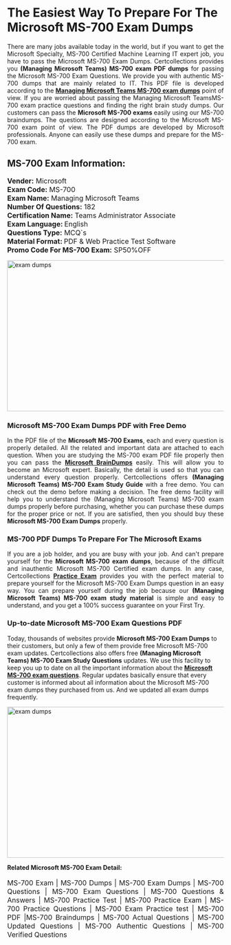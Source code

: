 <h1>The Easiest Way To Prepare For The Microsoft MS-700 Exam Dumps</h1> <p style="text-align:justify">There are many jobs available today in the world, but if you want to get the Microsoft Specialty, MS-700 Certified Machine Learning IT expert job, you have to pass the Microsoft MS-700 Exam Dumps. Certcollections provides you <strong>(Managing Microsoft Teams) MS-700 exam PDF dumps</strong> for passing the Microsoft MS-700 Exam Questions. We provide you with authentic MS-700 dumps that are mainly related to IT. This PDF file is developed according to the <a href="https://www.certsofficial.com/microsoft/ms-700-questions"><strong>Managing Microsoft Teams MS-700 exam dumps</strong></a> point of view. If you are worried about passing the Managing Microsoft TeamsMS-700 exam practice questions and finding the right brain study dumps. Our customers can pass the <strong>Microsoft MS-700 exams </strong>easily using our MS-700 braindumps. The questions are designed according to the Microsoft MS-700 exam point of view. The PDF dumps are developed by Microsoft professionals. Anyone can easily use these dumps and prepare for the MS-700 exam.</p> <h2><strong>MS-700 Exam Information:</strong></h2> <p><span style="font-size:16px"><strong>Vender:</strong> Microsoft<br /> <strong>Exam Code:</strong> MS-700<br /> <strong>Exam Name:</strong> Managing Microsoft Teams<br /> <strong>Number Of Questions:</strong> 182<br /> <strong>Certification Name:</strong> Teams Administrator Associate<br /> <strong>Exam Language: </strong>English<br /> <strong>Questions Type:</strong> MCQ`s<br /> <strong>Material Format: </strong>PDF & Web Practice Test Software<br /> <strong>Promo Code For MS-700 Exam:</strong> SP50%OFF</span></p> <p><a href="https://www.certsofficial.com/microsoft/ms-700-questions" rel="no-follow"><img alt="exam dumps" src="https://www.certcollections.com/uploads/content/certsofficial.jpg" style="height:350px; width:750px" /></a></p> <h3><strong>Microsoft MS-700 Exam Dumps PDF with Free Demo</strong></h3> <p style="text-align:justify">In the PDF file of the <strong>Microsoft MS-700 Exams</strong>, each and every question is properly detailed. All the related and important data are attached to each question. When you are studying the MS-700 exam PDF file properly then you can pass the <a href="https://www.certsofficial.com/microsoft-dumps"><strong>Microsoft BrainDumps</strong></a> easily. This will allow you to become an Microsoft expert. Basically, the detail is used so that you can understand every question properly. Certcollections offers <strong>(Managing Microsoft Teams) MS-700 Exam Study Guide</strong> with a free demo. You can check out the demo before making a decision. The free demo facility will help you to understand the (Managing Microsoft Teams) MS-700 exam dumps properly before purchasing, whether you can purchase these dumps for the proper price or not. If you are satisfied, then you should buy these <strong>Microsoft MS-700 Exam Dumps</strong> properly.</p> <h3><strong>MS-700 PDF Dumps To Prepare For The Microsoft Exams</strong></h3> <p style="text-align:justify">If you are a job holder, and you are busy with your job. And can't prepare yourself for the <strong>Microsoft MS-700 exam dumps</strong>, because of the difficult and inauthentic Microsoft MS-700 Certified exam dumps. In any case, Certcollections <strong><a href="https://www.certsofficial.com/">Practice Exam</a></strong> provides you with the perfect material to prepare yourself for the Microsoft MS-700 Exam Dumps question in an easy way. You can prepare yourself during the job because our <strong>(Managing Microsoft Teams) MS-700 exam study material</strong> is simple and easy to understand, and you get a 100% success guarantee on your First Try.</p> <h3><strong>Up-to-date Microsoft MS-700 Exam Questions PDF</strong></h3> <p>Today, thousands of websites provide <strong>Microsoft MS-700 Exam Dumps</strong> to their customers, but only a few of them provide free Microsoft MS-700 exam updates. Certcollections also offers free <strong>(Managing Microsoft Teams) MS-700 Exam Study Questions</strong> updates. We use this facility to keep you up to date on all the important information about the <a href="https://www.certsofficial.com/microsoft/ms-700-questions"><strong>Microsoft MS-700 exam questions</strong></a>. Regular updates basically ensure that every customer is informed about all information about the Microsoft MS-700 exam dumps they purchased from us. And we updated all exam dumps frequently.</p> <p><a href="https://www.certsofficial.com/microsoft/ms-700-questions"><img alt="exam dumps " src="https://www.certcollections.com/uploads/content/certsofficial2.jpg" style="height:350px; width:750px" /></a></p> <p style="text-align:justify"><span style="font-size:14px"><strong>Related Microsoft MS-700 Exam Detail:</strong></span><br /> <br /> <span style="font-size:16px">MS-700 Exam | MS-700 Dumps | MS-700 Exam Dumps | MS-700 Questions | MS-700 Exam Questions | MS-700 Questions & Answers | MS-700 Practice Test | MS-700 Practice Exam | MS-700 Practice Questions | MS-700 Exam Practice test | MS-700 PDF |MS-700 Braindumps | MS-700 Actual Questions | MS-700 Updated Questions | MS-700 Authentic Questions | MS-700 Verified Questions</span></p>
